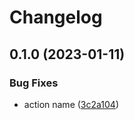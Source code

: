 # Changelog

## 0.1.0 (2023-01-11)


### Bug Fixes

* action name ([3c2a104](https://github.com/nhedger/iddns/commit/3c2a104e3e55afebea91ec0ac2c8343412545e42))
